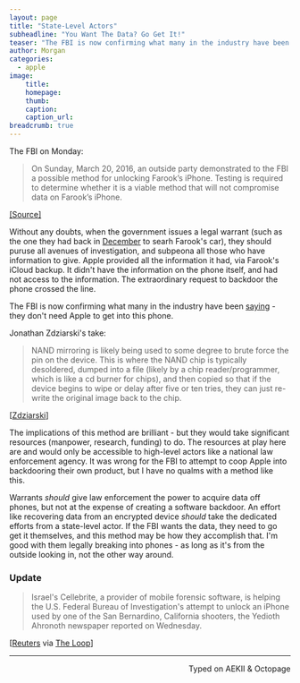```yaml
---
layout: page
title: "State-Level Actors"
subheadline: "You Want The Data? Go Get It!"
teaser: "The FBI is now confirming what many in the industry have been saying - they don't need Apple to get into this phone. "
author: Morgan
categories:
  - apple
image:
    title:
    homepage:
    thumb:
    caption:
    caption_url:
breadcrumb: true
---
```

The FBI on Monday:

> On Sunday, March 20, 2016, an outside party demonstrated to the FBI a possible method for unlocking Farook’s iPhone. Testing is required to determine whether it is a viable method that will not compromise data on Farook’s iPhone.

[[Source]](https://www.documentcloud.org/documents/2773542-031123152171.html#document/p3/a284698)

Without any doubts, when the government issues a legal warrant (such as the one they had back in [December](http://www.latimes.com/local/lanow/la-me-ln-san-bernardino-shooting-corona-home-20151204-story.html) to searh Farook's car), they should puruse all avenues of investigation, and subpeona all those who have information to give. Apple provided all the information it had, via Farook's iCloud backup. It didn't have the information on the phone itself, and had not access to the information. The extraordinary request to backdoor the phone crossed the line.

The FBI is now confirming what many in the industry have been [saying](http://www.npr.org/2016/03/14/470347719/encryption-and-privacy-are-larger-issues-than-fighting-terrorism-clarke-says) - they don't need Apple to get into this phone.

Jonathan Zdziarski's take:

> NAND mirroring is likely being used to some degree to brute force the pin on the device. This is where the NAND chip is typically desoldered, dumped into a file (likely by a chip reader/programmer, which is like a cd burner for chips), and then copied so that if the device begins to wipe or delay after five or ten tries, they can just re-write the original image back to the chip.

[[Zdziarski](http://www.zdziarski.com/blog/?p=5966)]

The implications of this method are brilliant - but they would take significant resources (manpower, research, funding) to do. The resources at play here are and would only be accessible to high-level actors like a national law enforcement agency. It was wrong for the FBI to attempt to coop Apple into backdooring their own product, but I have no qualms with a method like this.

Warrants _should_ give law enforcement the power to acquire data off phones, but not at the expense of creating a software backdoor. An effort like recovering data from an encrypted device _should_ take the dedicated efforts from a state-level actor. If the FBI wants the data, they need to go get it themselves, and this method may be how they accomplish that. I'm good with them legally breaking into phones - as long as it's from the outside looking in, not the other way around.

### Update

>  Israel's Cellebrite, a provider of mobile forensic software, is helping the U.S. Federal Bureau of Investigation's attempt to unlock an iPhone used by one of the San Bernardino, California shooters, the Yedioth Ahronoth newspaper reported on Wednesday.

[[Reuters](http://mobile.reuters.com/article/idUSKCN0WP17J) via [The Loop](http://www.loopinsight.com/2016/03/23/israeli-firm-helping-fbi-to-open-encrypted-iphone/?utm_source=loopinsight.com&utm_campaign=loopinsight.com&utm_medium=referral)]

 ---
<p align="right">Typed on AEKII & Octopage</p>

